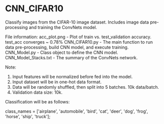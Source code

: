 # CNN_CIFAR10
Classify images from the CIFAR-10 image dataset. Includes image data pre-processing and training the ConvNets model.

File information:
acc_plot.png  - Plot of train vs. test_validation accuracy. test_acc converges ~ 0.78%
CNN_CIFAR10.py - The main function to run data pre-processing, build CNN model, and execute training.
CNN_Model.py  - Class object to define the CNN model.
CNN_Model_Stacks.txt  - The summary of the ConvNets network.

Note:
1. Input features will be normalized before fed into the model.
2. Input dataset will be in one-hot data format.
3. Data will be randomly shuffled, then split into 5 batches. 10k data/batch.
4. Validation data size: 10k.

Classification will be as follows:

class_names = ['airplane', 'automobile', 'bird', 'cat', 'deer',
               'dog', 'frog', 'horse', 'ship', 'truck'];


